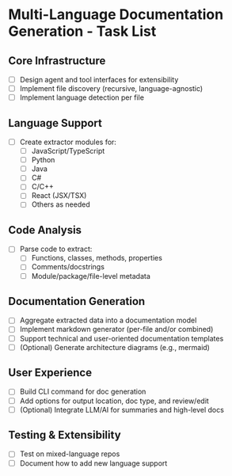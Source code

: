 # Multi-Language Documentation Generation - Task List

## Core Infrastructure
- [ ] Design agent and tool interfaces for extensibility
- [ ] Implement file discovery (recursive, language-agnostic)
- [ ] Implement language detection per file

## Language Support
- [ ] Create extractor modules for:
  - [ ] JavaScript/TypeScript
  - [ ] Python
  - [ ] Java
  - [ ] C#
  - [ ] C/C++
  - [ ] React (JSX/TSX)
  - [ ] Others as needed

## Code Analysis
- [ ] Parse code to extract:
  - [ ] Functions, classes, methods, properties
  - [ ] Comments/docstrings
  - [ ] Module/package/file-level metadata

## Documentation Generation
- [ ] Aggregate extracted data into a documentation model
- [ ] Implement markdown generator (per-file and/or combined)
- [ ] Support technical and user-oriented documentation templates
- [ ] (Optional) Generate architecture diagrams (e.g., mermaid)

## User Experience
- [ ] Build CLI command for doc generation
- [ ] Add options for output location, doc type, and review/edit
- [ ] (Optional) Integrate LLM/AI for summaries and high-level docs

## Testing & Extensibility
- [ ] Test on mixed-language repos
- [ ] Document how to add new language support
